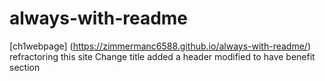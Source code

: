 # always-with-readme

[ch1webpage] (https://zimmermanc6588.github.io/always-with-readme/)
refractoring this site 
Change title 
added a header
modified to have benefit section

